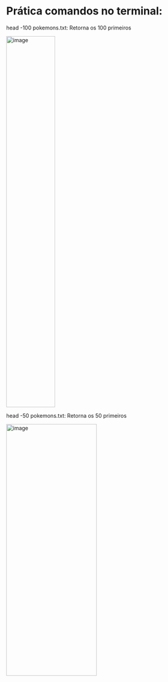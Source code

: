 # Prática comandos no terminal:

head -100 pokemons.txt: Retorna os 100 primeiros

<img width="130" height="988" alt="image" src="https://github.com/user-attachments/assets/bbf9284f-36c1-4f37-b8fe-fd71730b7137" />


head -50 pokemons.txt: Retorna os 50 primeiros

<img width="241" height="670" alt="image" src="https://github.com/user-attachments/assets/71e89ab0-e79c-4ca9-b53f-5ca9e7f5d4a8" />

